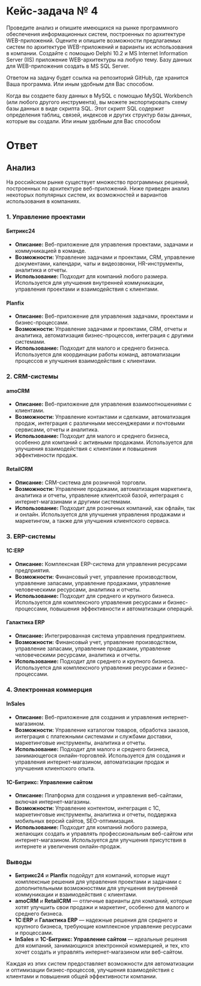 # Кейс-задача № 4
Проведите анализ и опишите имеющихся на рынке программного обеспечения информационных систем, построенных по архитектуре WEB-приложений. Оцените и опишите возможности предлагаемых систем по архитектуре WEB-приложений и варианты их использования в компании. Создайте с помощью Delphi 10.2 и MS Internet Information Server (IIS) приложение WEB-архитектуры на любую тему. Базу данных для WEB-приложения создать в MS SQL Server.

Ответом на задачу будет ссылка на репозиторий GitHub, где хранится Ваша программа. Или иным удобным для Вас способом.

Когда вы создаете базу данных в MySQL с помощью MySQL Workbench (или любого другого инструмента), вы можете экспортировать схему базы данных в виде скрипта SQL. Этот скрипт SQL содержит определения таблиц, связей, индексов и других структур базы данных, которые вы создали. Или иным удобным для Вас способом

# Ответ

## Анализ

На российском рынке существует множество программных решений, построенных по архитектуре веб-приложений. Ниже приведен анализ некоторых популярных систем, их возможностей и вариантов использования в компаниях.

### 1. Управление проектами

#### **Битрикс24**
- **Описание:** Веб-приложение для управления проектами, задачами и коммуникацией в команде.
- **Возможности:** Управление задачами и проектами, CRM, управление документами, календари, чаты и видеозвонки, HR-инструменты, аналитика и отчеты.
- **Использование:** Подходит для компаний любого размера. Используется для улучшения внутренней коммуникации, управления проектами и взаимодействия с клиентами.

#### **Planfix**
- **Описание:** Веб-приложение для управления задачами, проектами и бизнес-процессами.
- **Возможности:** Управление задачами и проектами, CRM, отчеты и аналитика, автоматизация бизнес-процессов, интеграция с другими системами.
- **Использование:** Подходит для малого и среднего бизнеса. Используется для координации работы команд, автоматизации процессов и улучшения взаимодействия с клиентами.

### 2. CRM-системы

#### **amoCRM**
- **Описание:** Веб-приложение для управления взаимоотношениями с клиентами.
- **Возможности:** Управление контактами и сделками, автоматизация продаж, интеграция с различными мессенджерами и почтовыми сервисами, отчеты и аналитика.
- **Использование:** Подходит для малого и среднего бизнеса, особенно для компаний с активными продажами. Используется для улучшения взаимодействия с клиентами и повышения эффективности продаж.

#### **RetailCRM**
- **Описание:** CRM-система для розничной торговли.
- **Возможности:** Управление продажами, автоматизация маркетинга, аналитика и отчеты, управление клиентской базой, интеграция с интернет-магазинами и другими системами.
- **Использование:** Подходит для розничных компаний, как офлайн, так и онлайн. Используется для улучшения управления продажами и маркетингом, а также для улучшения клиентского сервиса.

### 3. ERP-системы

#### **1C:ERP**
- **Описание:** Комплексная ERP-система для управления ресурсами предприятия.
- **Возможности:** Финансовый учет, управление производством, управление запасами, управление продажами, управление человеческими ресурсами, аналитика и отчеты.
- **Использование:** Подходит для среднего и крупного бизнеса. Используется для комплексного управления ресурсами и бизнес-процессами, повышения эффективности и автоматизации операций.

#### **Галактика ERP**
- **Описание:** Интегрированная система управления предприятием.
- **Возможности:** Финансовый учет, управление производством, управление запасами, управление продажами, управление человеческими ресурсами, аналитика и отчеты.
- **Использование:** Подходит для среднего и крупного бизнеса. Используется для комплексного управления ресурсами и бизнес-процессами.

### 4. Электронная коммерция

#### **InSales**
- **Описание:** Веб-приложение для создания и управления интернет-магазином.
- **Возможности:** Управление каталогом товаров, обработка заказов, интеграция с платежными системами и службами доставки, маркетинговые инструменты, аналитика и отчеты.
- **Использование:** Подходит для малого и среднего бизнеса, занимающегося онлайн-торговлей. Используется для создания и управления интернет-магазином, автоматизации продаж и улучшения клиентского опыта.

#### **1C-Битрикс: Управление сайтом**
- **Описание:** Платформа для создания и управления веб-сайтами, включая интернет-магазины.
- **Возможности:** Управление контентом, интеграция с 1С, маркетинговые инструменты, аналитика и отчеты, поддержка мобильных версий сайтов, SEO-оптимизация.
- **Использование:** Подходит для компаний любого размера, желающих создать и управлять профессиональным веб-сайтом или интернет-магазином. Используется для улучшения присутствия в интернете и увеличения онлайн-продаж.

### Выводы

- **Битрикс24** и **Planfix** подойдут для компаний, которые ищут комплексные решения для управления проектами и задачами с дополнительными возможностями для улучшения внутренней коммуникации и взаимодействия с клиентами.
- **amoCRM** и **RetailCRM** — отличные варианты для компаний, которые хотят улучшить свои продажи и маркетинг, особенно для малого и среднего бизнеса.
- **1C:ERP** и **Галактика ERP** — надежные решения для среднего и крупного бизнеса, требующие комплексное управление ресурсами и процессами.
- **InSales** и **1C-Битрикс: Управление сайтом** — идеальные решения для компаний, занимающихся электронной коммерцией, и тех, кто хочет создать и управлять интернет-магазином или веб-сайтом.

Каждая из этих систем предоставляет возможности для автоматизации и оптимизации бизнес-процессов, улучшения взаимодействия с клиентами и повышения общей эффективности компании.
